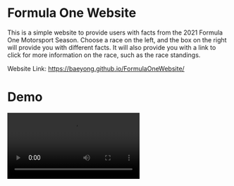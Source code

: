 # Formula One Website

This is a simple website to provide users with facts from the 2021 Formula One Motorsport Season. Choose a race on the left, and the box on the right will provide you with different facts. It will also provide you with a link to click for more information on the race, such as the race standings.

Website Link: https://baeyong.github.io/FormulaOneWebsite/

# Demo

![Demo](/pictures/Website%20Demo.mov)
